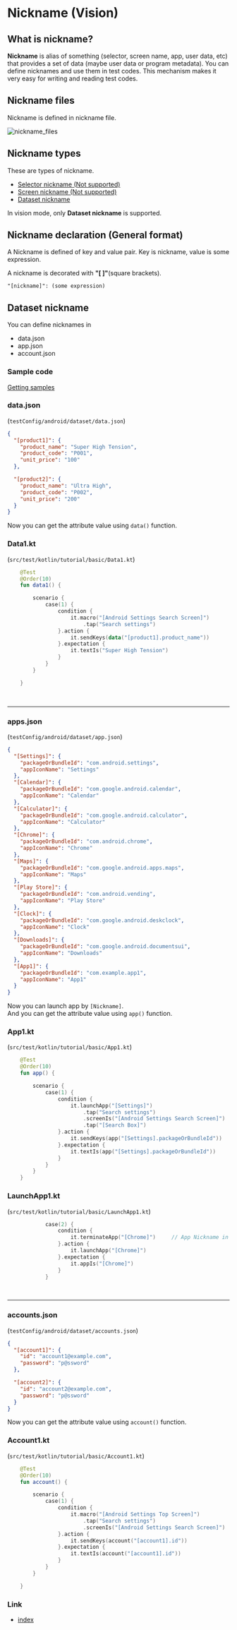 # Nickname (Vision)

## What is nickname?

**Nickname** is alias of something
(selector, screen name, app, user data, etc) that provides a set of data (maybe user data or program metadata). You
can define nicknames and use them in test codes. This mechanism makes it very easy for writing and reading test codes.

## Nickname files

Nickname is defined in nickname file.

![nickname_files](_images/nickname_files.png)

## Nickname types

These are types of nickname.

- [Selector nickname (Not supported)](../../../../classic/basic/selector_and_nickname/nickname/selector_nickname.md)
- [Screen nickname (Not supported)](../../../../classic/basic/selector_and_nickname/nickname/screen_nickname.md)
- [Dataset nickname](../../../../classic/basic/selector_and_nickname/nickname/dataset_nickname.md)

In vision mode, only **Dataset nickname** is supported.

## Nickname declaration (General format)

A Nickname is defined of key and value pair. Key is nickname, value is some expression.

A nickname is decorated with **"[ ]"**(square brackets).

```
"[nickname]": (some expression)
```

## Dataset nickname

You can define nicknames in

- data.json
- app.json
- account.json

### Sample code

[Getting samples](../../getting_samples.md)

### data.json

(`testConfig/android/dataset/data.json`)

```json
{
  "[product1]": {
    "product_name": "Super High Tension",
    "product_code": "P001",
    "unit_price": "100"
  },

  "[product2]": {
    "product_name": "Ultra High",
    "product_code": "P002",
    "unit_price": "200"
  }
}
```

Now you can get the attribute value using `data()` function.

### Data1.kt

(`src/test/kotlin/tutorial/basic/Data1.kt`)

```kotlin
    @Test
    @Order(10)
    fun data1() {

        scenario {
            case(1) {
                condition {
                    it.macro("[Android Settings Search Screen]")
                        .tap("Search settings")
                }.action {
                    it.sendKeys(data("[product1].product_name"))
                }.expectation {
                    it.textIs("Super High Tension")
                }
            }
        }

    }
```

<br>
<hr>

### apps.json

(`testConfig/android/dataset/app.json`)

```json
{
  "[Settings]": {
    "packageOrBundleId": "com.android.settings",
    "appIconName": "Settings"
  },
  "[Calendar]": {
    "packageOrBundleId": "com.google.android.calendar",
    "appIconName": "Calendar"
  },
  "[Calculator]": {
    "packageOrBundleId": "com.google.android.calculator",
    "appIconName": "Calculator"
  },
  "[Chrome]": {
    "packageOrBundleId": "com.android.chrome",
    "appIconName": "Chrome"
  },
  "[Maps]": {
    "packageOrBundleId": "com.google.android.apps.maps",
    "appIconName": "Maps"
  },
  "[Play Store]": {
    "packageOrBundleId": "com.android.vending",
    "appIconName": "Play Store"
  },
  "[Clock]": {
    "packageOrBundleId": "com.google.android.deskclock",
    "appIconName": "Clock"
  },
  "[Downloads]": {
    "packageOrBundleId": "com.google.android.documentsui",
    "appIconName": "Downloads"
  },
  "[App1]": {
    "packageOrBundleId": "com.example.app1",
    "appIconName": "App1"
  }
}
```

Now you can launch app by `[Nickname]`. <br>
And you can get the attribute value using `app()` function.

### App1.kt

(`src/test/kotlin/tutorial/basic/App1.kt`)

```kotlin
    @Test
    @Order(10)
    fun app() {

        scenario {
            case(1) {
                condition {
                    it.launchApp("[Settings]")
                        .tap("Search settings")
                        .screenIs("[Android Settings Search Screen]")
                        .tap("[Search Box]")
                }.action {
                    it.sendKeys(app("[Settings].packageOrBundleId"))
                }.expectation {
                    it.textIs(app("[Settings].packageOrBundleId"))
                }
            }
        }
    }
```

### LaunchApp1.kt

(`src/test/kotlin/tutorial/basic/LaunchApp1.kt`)

```kotlin
            case(2) {
                condition {
                    it.terminateApp("[Chrome]")     // App Nickname in app.json
                }.action {
                    it.launchApp("[Chrome]")
                }.expectation {
                    it.appIs("[Chrome]")
                }
            }
```

<br>
<hr>

### accounts.json

(`testConfig/android/dataset/accounts.json`)

```json
{
  "[account1]": {
    "id": "account1@example.com",
    "password": "p@ssword"
  },

  "[account2]": {
    "id": "account2@example.com",
    "password": "p@ssword"
  }
}
```

Now you can get the attribute value using `account()` function.

### Account1.kt

(`src/test/kotlin/tutorial/basic/Account1.kt`)

```kotlin
    @Test
    @Order(10)
    fun account() {

        scenario {
            case(1) {
                condition {
                    it.macro("[Android Settings Top Screen]")
                        .tap("Search settings")
                        .screenIs("[Android Settings Search Screen]")
                }.action {
                    it.sendKeys(account("[account1].id"))
                }.expectation {
                    it.textIs(account("[account1].id"))
                }
            }
        }

    }
```

### Link

- [index](../../../../index.md)

